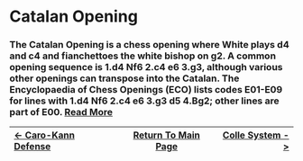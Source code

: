 # Catalan Opening

### The Catalan Opening is a chess opening where White plays d4 and c4 and fianchettoes the white bishop on g2. A common opening sequence is 1.d4 Nf6 2.c4 e6 3.g3, although various other openings can transpose into the Catalan. The Encyclopaedia of Chess Openings (ECO) lists codes E01-E09 for lines with 1.d4 Nf6 2.c4 e6 3.g3 d5 4.Bg2; other lines are part of E00.  [Read More](https://en.wikipedia.org/wiki/Catalan_Opening)

|[<- Caro-Kann Defense](Caro-KannDefense.md)|[Return To Main Page](index.md)|[Colle System ->](ColleSystem.md)|
|:----|:---:|----:|